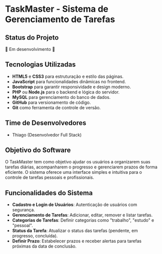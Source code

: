 # TaskMaster - Sistema de Gerenciamento de Tarefas

## Status do Projeto
🚧 Em desenvolvimento 🚧

## Tecnologias Utilizadas
- **HTML5** e **CSS3** para estruturação e estilo das páginas.
- **JavaScript** para funcionalidades dinâmicas no frontend.
- **Bootstrap** para garantir responsividade e design moderno.
- **PHP** ou **Node.js** para o backend e lógica do servidor.
- **MySQL** para gerenciamento do banco de dados.
- **GitHub** para versionamento de código.
- **Git** como ferramenta de controle de versão.

## Time de Desenvolvedores
- Thiago (Desenvolvedor Full Stack)

## Objetivo do Software
O TaskMaster tem como objetivo ajudar os usuários a organizarem suas tarefas diárias, acompanharem o progresso e gerenciarem prazos de forma eficiente. O sistema oferece uma interface simples e intuitiva para o controle de tarefas pessoais e profissionais.

## Funcionalidades do Sistema
- **Cadastro e Login de Usuários**: Autenticação de usuários com segurança.
- **Gerenciamento de Tarefas**: Adicionar, editar, remover e listar tarefas.
- **Categorias de Tarefas**: Definir categorias como "trabalho", "estudo" e "pessoal".
- **Status da Tarefa**: Atualizar o status das tarefas (pendente, em progresso, concluída).
- **Definir Prazo**: Estabelecer prazos e receber alertas para tarefas próximas da data de conclusão.
